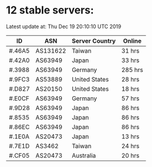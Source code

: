 # 12 stable servers:

Latest update at: Thu Dec 19 20:10:10 UTC 2019

| ID | ASN | Server Country | Online |
| -- | --- | -------------- | ------ |
| #.46A5 | AS131622 | Taiwan | 31 hrs |
| #.42A0 | AS63949 | Japan | 33 hrs |
| #.3988 | AS63949 | Germany | 285 hrs |
| #.9FC3 | AS53889 | United States | 28 hrs |
| #.D827 | AS20150 | United States | 18 hrs |
| #.E0CF | AS63949 | Germany | 57 hrs |
| #.9D28 | AS63949 | Japan | 86 hrs |
| #.8535 | AS63949 | Japan | 86 hrs |
| #.86EC | AS63949 | Japan | 86 hrs |
| #.1E0A | AS20473 | Japan | 13 hrs |
| #.7E1D | AS3462 | Taiwan | 24 hrs |
| #.CF05 | AS20473 | Australia | 20 hrs |

